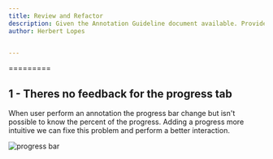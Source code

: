 ```yaml
---
title: Review and Refactor
description: Given the Annotation Guideline document available. Provide 5 specific examples of things you would change, why and how.
author: Herbert Lopes


---
```

=========

## 1 - Theres no feedback for the progress tab

When user perform an annotation the progress bar change but isn't possible to know the percent of the progress. Adding a
progress more intuitive we can fixe this problem and perform a better interaction.

![progress bar](https://user-images.githubusercontent.com/5126039/39676719-9f44b162-5145-11e8-97e9-ba48851ee651.jpg)


